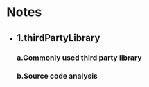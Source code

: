 # Notes
<ul>
<li>
<h2>1.thirdPartyLibrary</h2>
  <h3>a.Commonly used third party library</h3>
  <h3>b.Source code analysis</h3>
</li>
</ul>

